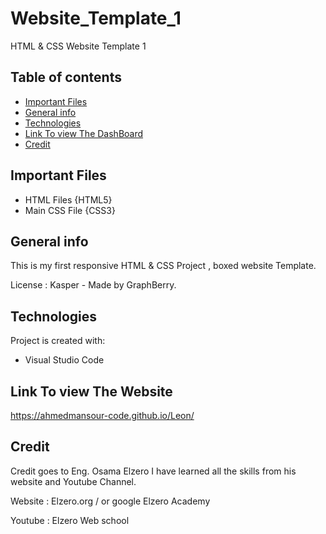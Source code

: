 # Website_Template_1
HTML &amp; CSS Website Template 1

## Table of contents
* [Important Files](important-files)
* [General info](#general-info)
* [Technologies](#technologies)
* [Link To view The DashBoard](link-to-view-dashboard)
* [Credit](credit)

## Important Files
* HTML Files {HTML5}
* Main CSS File {CSS3}

## General info
This is my first responsive HTML & CSS Project , boxed website Template.

License : Kasper - Made by GraphBerry.

## Technologies
Project is created with:
* Visual Studio Code
	

## Link To view The Website
	
https://ahmedmansour-code.github.io/Leon/


## Credit 

Credit goes to Eng. Osama Elzero I have learned all the skills from his website and Youtube Channel.

Website : Elzero.org / or google Elzero Academy

Youtube : Elzero Web school
